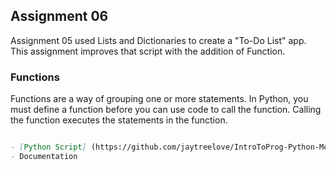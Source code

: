 ## Assignment 06

Assignment 05 used Lists and Dictionaries to create a "To-Do List" app.  This assignment improves that script with the addition of Function. 

### Functions

Functions are a way of grouping one or more statements. In Python, you must define a function before you can use code to call the function. Calling the function executes the statements in the function.

```markdown

- [Python Script] (https://github.com/jaytreelove/IntroToProg-Python-Mod06/blob/master/assignment06.py)
- Documentation 


```
